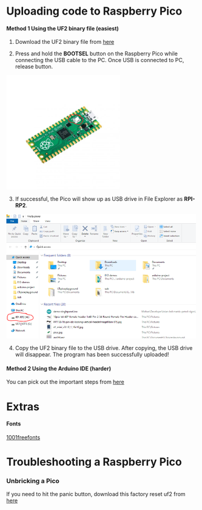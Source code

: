 # Uploading code to Raspberry Pico

#### Method 1 Using the UF2 binary file (easiest)

1. Download the UF2 binary file from [here](https://github.com/microcontrollersig/brian-petrol-signs/releases/latest/pico.uf2)

2. Press and hold the **BOOTSEL** button on the Raspberry Pico while connecting the USB cable to the PC. Once USB is connected to PC, release button.

<img src="https://github.com/microcontrollersig/brian-led-matrix-petrol-signs/raw/main/images/pico-bootsel.png" width="300" />

3. If successful, the Pico will show up as USB drive in File Explorer as **RPI-RP2**.

<img src="https://github.com/microcontrollersig/brian-led-matrix-petrol-signs/raw/main/images/rpi-rp2.png" width="500" />

4. Copy the UF2 binary file to the USB drive. After copying, the USB drive will disappear. The program has been
   successfully uploaded!


#### Method 2 Using the Arduino IDE (harder)
You can pick out the important steps from [here](https://github.com/microcontrollersig/brian-led-matrix-petrol-signs/blob/main/code/pico/BUILDING.md)

# Extras

#### Fonts

[1001freefonts](https://www.1001freefonts.com/lcd-fonts.php)

# Troubleshooting a Raspberry Pico

### Unbricking a Pico

If you need to hit the panic button, download this factory reset uf2 from [here](https://www.raspberrypi.org/documentation/pico/getting-started/static/6f6f31460c258138bd33cc96ddd76b91/flash_nuke.uf2)
